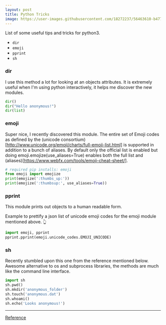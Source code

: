 ```yaml
---
layout: post
title: Python Tricks
image: https://user-images.githubusercontent.com/18272237/56463610-b4779400-63a5-11e9-9492-2f15f7a35b76.jpg
---
```

List of some useful tips and tricks for python3.

* `dir`
* `emoji`
* `pprint`
* `sh`


### dir
I use this method a lot for looking at an objects attributes. It is extremely useful when I'm using python interactively, it helps me discover the new modules.

```python
dir()
dir("Hello anonymous!")
dir(list)
```

### emoji
Super nice, I recently discovered this module.
The entire set of Emoji codes as defined by the (unicode consortium)[http://www.unicode.org/emoji/charts/full-emoji-list.html] is supported in addition to a bunch of aliases. By default only the official list is enabled but doing emoji.emojize(use_aliases=True) enables both the full list and (aliases)[https://www.webfx.com/tools/emoji-cheat-sheet/].
```python
# required pip installs: emoji
from emoji import emojize
print(emojize(':thumbs_up:'))
print(emojize(':thumbsup:', use_aliases=True))
```

### pprint
This module prints out objects to a human readable form.

Example to prettify a json list of unicode emoji codes for the emoji module mentioned above. 👆
```python
import emoji, pprint
pprint.pprint(emoji.unicode_codes.EMOJI_UNICODE)
```

### sh
Recently stumbled upon this one from the reference mentioned below.
Awesome alternative to os and subprocess libraries, the methods are much like the command line interface.
```python
import sh
sh.pwd()
sh.mkdir('anonymous_folder')
sh.touch('anonymous.dat')
sh.whoami()
sh.echo('Looks anonymous!')
```

***
[Reference](https://medium.freecodecamp.org/an-a-z-of-useful-python-tricks-b467524ee747)
